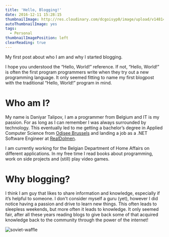 ```yaml
---
title: 'Hello, Blogging!'
date: 2016-12-11 15:28:15
thumbnailImage: http://res.cloudinary.com/dcgoisyp0/image/upload/v1481468195/Photo_from_Daniyar_Talipov_u4dc5w.jpg
autoThumbnailImage: yes
tags:
  - Personal
thumbnailImagePosition: left
clearReading: true
---
```

My first post about who I am and why I started blogging.
<!-- excerpt -->
I hope you understood the “Hello, World!” reference. If not, “Hello, World!” is often the first program programmers write when they try out a new programming language. It only seemed fitting to name my first blogpost with the traditional “Hello, World!” program in mind.

# Who am I?
My name is Daniyar Talipov, I am a programmer from Belgium and IT is my passion. For as long as I can remember I was always surrounded by technology. This eventually led to me getting a bachelor’s degree in Applied Computer Science from [Odisee Brussels](http://www.odisee.be/en) and landing a job as a .NET Software Engineer at [RealDolmen](http://www.realdolmen.com/).

I am currently working for the Belgian Department of Home Affairs on different applications. In my free time I read books about programming, work on side projects and (still) play video games.

# Why blogging?
I think I am guy that likes to share information and knowledge, especially if it’s helpful to someone. I don't consider myself a guru (yet), however I did notice having a passion and drive to learn new things. This often leads to sleepless weekends, but more often it leads to knowledge.  It only seemed fair, after all these years reading blogs to give back some of that acquired knowledge back to the community through the power of the internet!

![soviet-waffle](http://res.cloudinary.com/dcgoisyp0/image/upload/v1481468195/Photo_from_Daniyar_Talipov_u4dc5w.jpg)
